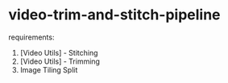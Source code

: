 # video-trim-and-stitch-pipeline

requirements:
1. [Video Utils] - Stitching
2. [Video Utils] - Trimming
3. Image Tiling Split
